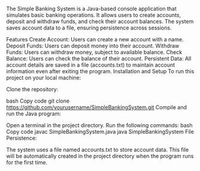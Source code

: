The Simple Banking System is a Java-based console application that simulates basic banking operations. It allows users to create accounts, deposit and withdraw funds, and check their account balances. The system saves account data to a file, ensuring persistence across sessions.

Features
Create Account: Users can create a new account with a name.
Deposit Funds: Users can deposit money into their account.
Withdraw Funds: Users can withdraw money, subject to available balance.
Check Balance: Users can check the balance of their account.
Persistent Data: All account details are saved in a file (accounts.txt) to maintain account information even after exiting the program.
Installation and Setup
To run this project on your local machine:

Clone the repository:

bash
Copy code
git clone https://github.com/yourusername/SimpleBankingSystem.git
Compile and run the Java program:

Open a terminal in the project directory.
Run the following commands:
bash
Copy code
javac SimpleBankingSystem.java
java SimpleBankingSystem
File Persistence:

The system uses a file named accounts.txt to store account data. This file will be automatically created in the project directory when the program runs for the first time.
